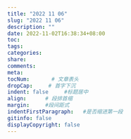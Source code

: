 ```yaml
---
title: "2022 11 06"
slug: "2022 11 06"
description: ""
date: 2022-11-02T16:38:34+08:00
toc: 
tags: 
categories:
share:
comments:
meta: 
tocNum:       # 文章表头
dropCap:     # 首字下沉
indent: false     #标题居中
align:      # 段排首缩
margin:     #段间距式
indentFirstParagraph:   #是否缩进第一段
gitinfo: false
displayCopyright: false
---
```


